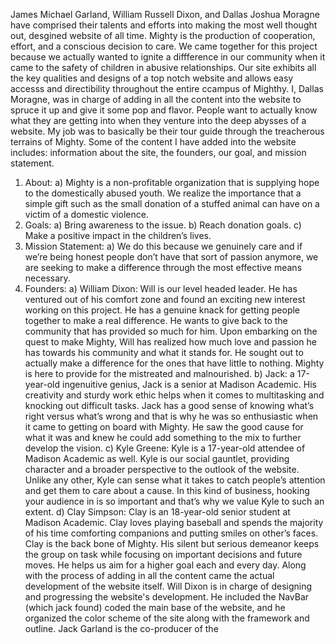 James Michael Garland, William Russell Dixon, and Dallas Joshua Moragne have comprised their talents and efforts into making the most well thought out, desgined website of all time. Mighty is the production of cooperation, effort, and a conscious decision to care. We came together for this project because we actually wanted to ignite a diffference in our community when it came to the safety of children in abusive relationships. Our site exhibits all the key qualities and designs of a top notch website and allows easy accesss and directibility throughout the entire ccampus of  Mighthy.
  I, Dallas Moragne, was in charge of adding in all the content into the website to spruce it up and give it some pop and flavor. People want to actually know what they are getting into when they venture into the deep abysses of a website. My job was to basically be their tour guide through the treacherous terrains of Mighty. Some of the content I have added into the website includes: information about the site, the founders, our goal, and mission statement.
  1)	About:
a)	Mighty is a non-profitable organization that is supplying hope to the domestically abused youth. We realize the importance that a simple gift such as the small donation of a stuffed animal can have on a victim of a domestic violence.
2)	Goals:
a)	Bring awareness to the issue.
b)	Reach donation goals.
c)	Make a positive impact in the children’s lives.
3)	Mission Statement:
a)	We do this because we genuinely care and if we’re being honest people don’t have that sort of passion anymore, we are seeking to make a difference through the most effective means necessary.
4)	Founders:
a)	William Dixon: Will is our level headed leader. He has ventured out of his comfort zone and found an exciting new interest working on this project. He has a genuine knack for getting people together to make a real difference. He wants to give back to the community that has provided so much for him. Upon embarking on the quest to make Mighty, Will has realized how much love and passion he has towards his community and what it stands for. He sought out to actually make a difference for the ones that have little to nothing. Mighty is here to provide for the mistreated and malnourished.
b)	Jack: a 17-year-old ingenuitive genius, Jack is a senior at Madison Academic. His creativity and sturdy work ethic helps when it comes to multitasking and knocking out difficult tasks. Jack has a good sense of knowing what’s right versus what’s wrong and that is why he was so enthusiastic when it came to getting on board with Mighty. He saw the good cause for what it was and knew he could add something to the mix to further develop the vision.
c)	Kyle Greene: Kyle is a 17-year-old attendee of Madison Academic as well. Kyle is our social gauntlet, providing character and a broader perspective to the outlook of the website. Unlike any other, Kyle can sense what it takes to catch people’s attention and get them to care about a cause. In this kind of business, hooking your audience in is so important and that’s why we value Kyle to such an extent.
d)	Clay Simpson: Clay is an 18-year-old senior student at Madison Academic. Clay loves playing baseball and spends the majority of his time comforting companions and putting smiles on other’s faces. Clay is the back bone of Mighty. His silent but serious demeanor keeps the group on task while focusing on important decisions and future moves. He helps us aim for a higher goal each and every day.
Along with the process of adding in all the content came the actual development of the website itself.
Will Dixon is in charge of designing and progressing the website's development. He included the NavBar (which jack found) coded the main base of the website, and he organized the color scheme of the site along with the framework and outline.
Jack Garland is the co-producer of the
